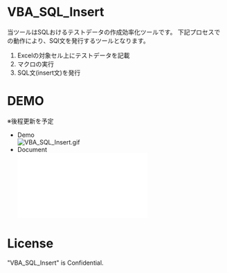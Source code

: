 # VBA_SQL_Insert
当ツールはSQLおけるテストデータの作成効率化ツールです。
下記プロセスでの動作により、SQl文を発行するツールとなります。

1. Excelの対象セル上にテストデータを記載
2. マクロの実行
3. SQL文(insert文)を発行

# DEMO
※後程更新を予定
* Demo  
![VBA_SQL_Insert.gif](/README_img/VBA_SQL_Insert.gif)  
* Document  
![VBA_SQL_Insert.pdf](/README_img/VBA_SQL_Insert.pdf)  
  
# License
"VBA_SQL_Insert" is Confidential.
